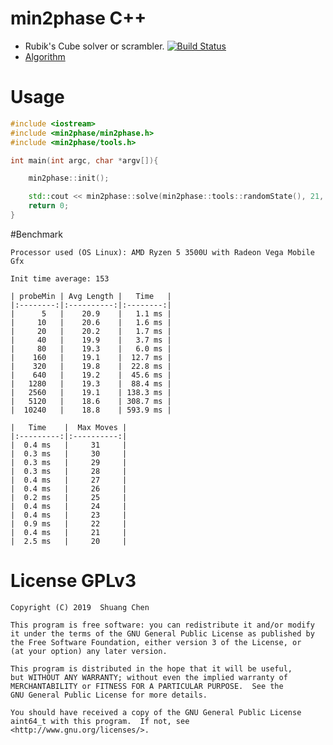# min2phase C++
- Rubik's Cube solver or scrambler. [![Build Status](https://travis-ci.org/cs0x7f/min2phase.svg?branch=master)](https://travis-ci.org/cs0x7f/min2phase)
- [Algorithm](Algorithm.md)
# Usage

```C++
#include <iostream>
#include <min2phase/min2phase.h>
#include <min2phase/tools.h>

int main(int argc, char *argv[]){

    min2phase::init();

    std::cout << min2phase::solve(min2phase::tools::randomState(), 21, 1000000, 0, min2phase::APPEND_LENGTH | min2phase::USE_SEPARATOR);
    return 0;
}
```

#Benchmark

    Processor used (OS Linux): AMD Ryzen 5 3500U with Radeon Vega Mobile Gfx

    Init time average: 153

    | probeMin | Avg Length |   Time   |
    |:--------:|:----------:|:--------:|
    |      5   |    20.9    |   1.1 ms |
    |     10   |    20.6    |   1.6 ms |
    |     20   |    20.2    |   1.7 ms |
    |     40   |    19.9    |   3.7 ms |
    |     80   |    19.3    |   6.0 ms |
    |    160   |    19.1    |  12.7 ms |
    |    320   |    19.8    |  22.8 ms |
    |    640   |    19.2    |  45.6 ms |
    |   1280   |    19.3    |  88.4 ms |
    |   2560   |    19.1    | 138.3 ms |
    |   5120   |    18.6    | 308.7 ms |
    |  10240   |    18.8    | 593.9 ms |

    |   Time    |  Max Moves |
    |:---------:|:----------:|
    |  0.4 ms   |     31     |
    |  0.3 ms   |     30     |
    |  0.3 ms   |     29     |
    |  0.3 ms   |     28     |
    |  0.4 ms   |     27     |
    |  0.4 ms   |     26     |
    |  0.2 ms   |     25     |
    |  0.4 ms   |     24     |
    |  0.4 ms   |     23     |
    |  0.9 ms   |     22     |
    |  0.4 ms   |     21     |
    |  2.5 ms   |     20     |

# License GPLv3

    Copyright (C) 2019  Shuang Chen

    This program is free software: you can redistribute it and/or modify
    it under the terms of the GNU General Public License as published by
    the Free Software Foundation, either version 3 of the License, or
    (at your option) any later version.

    This program is distributed in the hope that it will be useful,
    but WITHOUT ANY WARRANTY; without even the implied warranty of
    MERCHANTABILITY or FITNESS FOR A PARTICULAR PURPOSE.  See the
    GNU General Public License for more details.

    You should have received a copy of the GNU General Public License
    aint64_t with this program.  If not, see <http://www.gnu.org/licenses/>.

